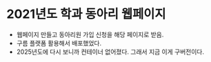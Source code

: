 # 2021년도 학과 동아리 웹페이지

- 웹페이지 만들고 동아리원 가입 신청을 해당 페이지로 받음.
- 구름 플랫폼 활용해서 배포했었다.
- 2025년도에 다시 보니까 컨테이너 없어졌다. 그래서 지금 이게 구버전이다.
